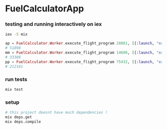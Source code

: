 # FuelCalculatorApp

### testing and running interactively on iex
```bash
iex -S mix
```

```elixir
ap = FuelCalculator.Worker.execute_flight_program 28801, [{:launch, "earth"}, {:land, "moon"}, {:launch, "moon"}, {:land, "earth"}]
# 51898
mm = FuelCalculator.Worker.execute_flight_program 14606, [{:launch, "earth"}, {:land, "mars"}, {:launch, "mars"}, {:land, "earth"}]
# 33388
pp = FuelCalculator.Worker.execute_flight_program 75432, [{:launch, "earth"}, {:land, "moon"}, {:launch, "moon"}, {:land, "mars"}, {:launch, "mars"}, {:land, "earth"}]
# 212161
```

### run tests
```bash
mix test
```

### setup
```bash
# this project doesnt have much dependencies !
mix deps.get
mix deps.compile
```


